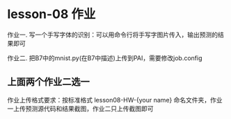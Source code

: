 # lesson-08 作业

作业一. 写一个手写字体的识别：可以用命令行将手写字图片传入，输出预测的结果即可

作业二. 把B7中的mnist.py(在B7中描述)上传到PAI，需要修改job.config

## 上面两个作业二选一

作业上传格式要求：按标准格式 lesson08-HW-{your name} 命名文件夹，作业一上传预测源代码和结果截图，作业二只上传截图即可
